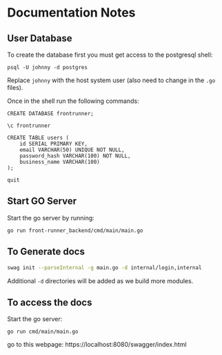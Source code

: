 # Documentation Notes

## User Database

To create the database first you must get access to the postgresql shell:

```
psql -U johnny -d postgres
```

Replace `johnny` with the host system user (also need to change in the `.go` files).

Once in the shell run the following commands:

```
CREATE DATABASE frontrunner;

\c frontrunner

CREATE TABLE users (
    id SERIAL PRIMARY KEY,
    email VARCHAR(50) UNIQUE NOT NULL,
    password_hash VARCHAR(100) NOT NULL,
    business_name VARCHAR(100)
);

quit
```

## Start GO Server

Start the go server by running:

```golang
go run front-runner_backend/cmd/main/main.go
```

## To Generate docs

```bash
swag init --parseInternal -g main.go -d internal/login,internal
```

Additional `-d` directories will be added as we build more modules.

## To access the docs

Start the go server:

```golang
go run cmd/main/main.go
```

go to this webpage: https://localhost:8080/swagger/index.html